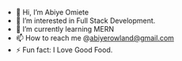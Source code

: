 - 👋 Hi, I’m Abiye Omiete
- 👀 I’m interested in Full Stack Development.
- 🌱 I’m currently learning MERN
- 📫 How to reach me @abiyerowland@gmail.com
- ⚡ Fun fact: I Love Good Food.

<!---
Kr3artive/Kr3artive is a ✨ special ✨ repository because its `README.md` (this file) appears on your GitHub profile.
You can click the Preview link to take a look at your changes.
--->
